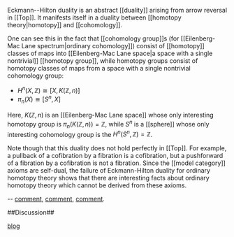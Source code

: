 Eckmann--Hilton duality is an abstract [[duality]] arising from arrow reversal in [[Top]]. It manifests itself in a duality between [[homotopy theory|homotopy]] and [[cohomology]].

One can see this in the fact that [[cohomology group]]s 
(for [[Eilenberg-Mac Lane spectrum|ordinary cohomology]])
consist of [[homotopy]] classes of maps into [[Eilenberg-Mac Lane space|a space with a single nontrivial]] [[homotopy group]], while homotopy groups consist of homotopy classes of maps from a space with a single nontrivial cohomology group:
* $H^n(X, \mathbb{Z}) \cong [X, K(\mathbb{Z},n)]$
* $\pi_n(X) \cong [S^n, X]$

Here, $K(\mathbb{Z},n)$ is an [[Eilenberg-Mac Lane space]] whose only interesting homotopy group is $\pi_n(K(\mathbb{Z},n)) = \mathbb{Z}$, while $S^n$ is a [[sphere]] whose only interesting cohomology group is the $H^n(S^n,\mathbb{Z}) = \mathbb{Z}$.

Note though that this duality does not hold perfectly in [[Top]]. For example, a pullback of a cofibration by a fibration is a cofibration, but a pushforward of a fibration by a cofibration is not a fibration. Since the [[model category]] axioms are self-dual, the failure of Eckmann-Hilton duality for ordinary homotopy theory shows that there are interesting facts about ordinary homotopy theory which cannot be derived from these axioms.

-- [comment](http://golem.ph.utexas.edu/category/2008/09/mathematical_miniatures.html#c019103), [comment](http://eom.springer.de/E/e120020.htm), [comment](http://golem.ph.utexas.edu/category/2009/06/cohomology_and_homotopy.html#c024807).

##Discussion##

[blog](http://golem.ph.utexas.edu/category/2008/09/group_cocycles_and_simplices.html#c019087)